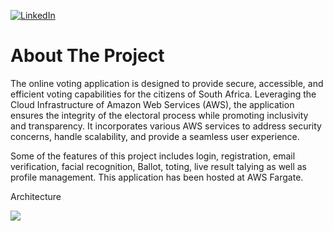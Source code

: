 <p align="left">
  <a href="https://www.linkedin.com/in/luckymungomeni/" target="_blank"><img alt="LinkedIn" title="LinkedIn" src="https://img.shields.io/badge/LinkedIn-0077B5?style=for-the-badge&logo=linkedin&logoColor=white"/></a>
</p>

# About The Project
The online voting application is designed to provide secure, accessible, and efficient voting capabilities for the citizens of South Africa. Leveraging the Cloud Infrastructure of Amazon Web Services (AWS), the application ensures the integrity of the electoral process while promoting inclusivity and transparency. It incorporates various AWS services to address security concerns, handle scalability, and provide a seamless user experience.

Some of the features of this project includes login, registration, email verification, facial recognition, Ballot, toting, live result talying as well as profile management. This application has been hosted at AWS Fargate.

Architecture

<img src="https://drive.google.com/file/d/1GIX2Wk9aB3RyUsVXCYemKrlJQWleArQp/view?usp=drive_link">
